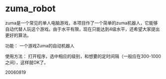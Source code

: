 # zuma_robot

zuma是一个常见的单人电脑游戏，本项目作了一个简单的zuma机器人，它能够自动代替人玩这个游戏。由于水平有限，现在只能达到4级水平，还希望大家提出更好的算法。

功能：
一个游戏Zuma的自动机器人

使用方法：
打开程序，选中相应的级别，和想要的定时间隔（一般应在300-1000之间），这样就OK了。

20060819

